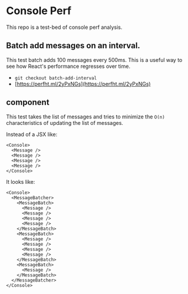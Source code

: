 # Console Perf

This repo is a test-bed of console perf analysis.

## Batch add messages on an interval.

This test batch adds 100 messages every 500ms. This is a useful way to see how React's performance regresses over time.

* `git checkout batch-add-interval`
* [https://perfht.ml/2yPxNGs](https://perfht.ml/2yPxNGs)

## <MessageBatcher> component

This test takes the list of messages and tries to minimize the `O(n)` characteristics of updating the list of messages.

Instead of a JSX like:

```
<Console>
  <Message />
  <Message />
  <Message />
  <Message />
</Console>
```

It looks like:

```
<Console>
  <MessageBatcher>
    <MessageBatch>
      <Message />
      <Message />
      <Message />
      <Message />
    </MessageBatch>
    <MessageBatch>
      <Message />
      <Message />
      <Message />
      <Message />
    </MessageBatch>
    <MessageBatch>
      <Message />
    </MessageBatch>
  </MessageBatcher>
</Console>
```
